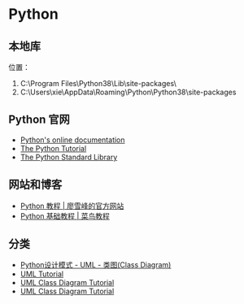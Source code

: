 # Python

## 本地库

位置：
1. C:\Program Files\Python38\Lib\site-packages\
2. C:\Users\xie\AppData\Roaming\Python\Python38\site-packages

## Python 官网

- [Python's online documentation](https://docs.python.org/3/)
- [The Python Tutorial](https://docs.python.org/3/tutorial/)
- [The Python Standard Library](https://docs.python.org/3/library/)

## 网站和博客

- [Python 教程 | 廖雪峰的官方网站](https://www.liaoxuefeng.com/wiki/1016959663602400)
- [Python 基础教程 | 菜鸟教程](https://www.runoob.com/python/python-tutorial.html)

## 分类

- [Python设计模式 - UML - 类图(Class Diagram)](https://www.cnblogs.com/coolstream/p/9572846.html)
- [UML Tutorial](https://www.tutorialspoint.com/uml/index.htm)
- [UML Class Diagram Tutorial](https://www.visual-paradigm.com/guide/uml-unified-modeling-language/uml-class-diagram-tutorial/)
- [UML Class Diagram Tutorial](https://www.lucidchart.com/pages/uml-class-diagram)